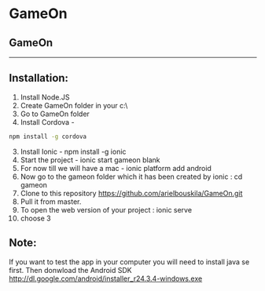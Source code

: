 # GameOn
GameOn
------------


----------


Installation:
-------------

 1. Install Node.JS
 2. Create GameOn folder in your c:\
 3. Go to GameOn folder
 2. Install Cordova - 
  ```bash
  npm install -g cordova
  ```
 3. Install Ionic - npm install -g ionic
 4. Start the project - ionic start gameon blank
 5. For now till we will have a mac -  ionic platform add android
 6. Now go to the gameon folder which it has been created by ionic : cd gameon
 7. Clone to this repository   https://github.com/arielbouskila/GameOn.git 
 8. Pull it from master.
 9. To open the web version of your project : ionic serve 
 10. choose 3


Note: 
-----
If you want to test the app in your computer you will need to install java se first.
Then donwload the Android SDK http://dl.google.com/android/installer_r24.3.4-windows.exe


